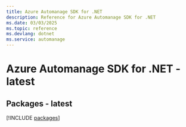 ```yaml
---
title: Azure Automanage SDK for .NET
description: Reference for Azure Automanage SDK for .NET
ms.date: 03/03/2025
ms.topic: reference
ms.devlang: dotnet
ms.service: automanage
---
```

# Azure Automanage SDK for .NET - latest
## Packages - latest
[!INCLUDE [packages](automanage-index.md)]